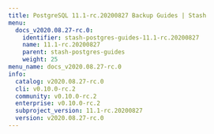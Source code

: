 ```yaml
---
title: PostgreSQL 11.1-rc.20200827 Backup Guides | Stash
menu:
  docs_v2020.08.27-rc.0:
    identifier: stash-postgres-guides-11.1-rc.20200827
    name: 11.1-rc.20200827
    parent: stash-postgres-guides
    weight: 25
menu_name: docs_v2020.08.27-rc.0
info:
  catalog: v2020.08.27-rc.0
  cli: v0.10.0-rc.2
  community: v0.10.0-rc.2
  enterprise: v0.10.0-rc.2
  subproject_version: 11.1-rc.20200827
  version: v2020.08.27-rc.0
---
```


